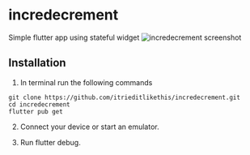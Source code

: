 # incredecrement

Simple flutter app using stateful widget
![incredecrement screenshot](https://github.com/itrieditlikethis/assets/blob/main/incredecrement.png?raw=true)

## Installation

1. In terminal run the following commands
```
git clone https://github.com/itrieditlikethis/incredecrement.git
cd incredecrement
flutter pub get
```

2. Connect your device or start an emulator.

3. Run flutter debug.

